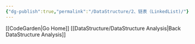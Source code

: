 ```yaml
---
{"dg-publish":true,"permalink":"/DataStructure/2、链表（LinkedList)/"}
---
```


[[CodeGarden\|Go Home]]
[[DataStructure/DataStructure Analysis\|Back DataStructure Analysis]]